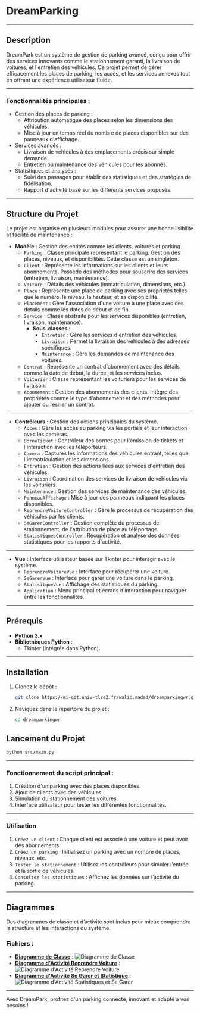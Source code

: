 # DreamParking

---

## Description

DreamPark est un système de gestion de parking avancé, conçu pour offrir des services innovants comme le stationnement garanti, la livraison de voitures, et l'entretien des véhicules. Ce projet permet de gérer efficacement les places de parking, les accès, et les services annexes tout en offrant une expérience utilisateur fluide.

---

### Fonctionnalités principales :

- Gestion des places de parking :
  - Attribution automatique des places selon les dimensions des véhicules.
  - Mise à jour en temps réel du nombre de places disponibles sur des panneaux d'affichage.
- Services avancés :
  - Livraison de véhicules à des emplacements précis sur simple demande.
  - Entretien ou maintenance des véhicules pour les abonnés.
- Statistiques et analyses :
  - Suivi des passages pour établir des statistiques et des stratégies de fidélisation.
  - Rapport d'activité basé sur les différents services proposés.

---

## Structure du Projet

Le projet est organisé en plusieurs modules pour assurer une bonne lisibilité et facilité de maintenance :

- **Modèle** : Gestion des entités comme les clients, voitures et parking.
  - `Parking` : Classe principale représentant le parking. Gestion des places, niveaux, et disponibilités. Cette classe est un singleton.
  - `Client` : Représente les informations sur les clients et leurs abonnements. Possède des méthodes pour souscrire des services (entretien, livraison, maintenance).
  - `Voiture` : Détails des véhicules (immatriculation, dimensions, etc.).
  - `Place` : Représente une place de parking avec ses propriétés telles que le numéro, le niveau, la hauteur, et sa disponibilité.
  - `Placement` : Gère l'association d'une voiture à une place avec des détails comme les dates de début et de fin.
  - `Service` : Classe abstraite pour les services disponibles (entretien, livraison, maintenance).
    - **Sous-classes** :
      - `Entretien` : Gère les services d'entretien des véhicules.
      - `Livraison` : Permet la livraison des véhicules à des adresses spécifiques.
      - `Maintenance` : Gère les demandes de maintenance des voitures.
  - `Contrat` : Représente un contrat d'abonnement avec des détails comme la date de début, la durée, et les services inclus.
  - `Voiturier` : Classe représentant les voituriers pour les services de livraison.
  - `Abonnement` : Gestion des abonnements des clients. Intègre des propriétés comme le type d'abonnement et des méthodes pour ajouter ou résilier un contrat.

---

- **Contrôleurs** : Gestion des actions principales du système.
  - `Acces` : Gère les accès au parking via les portails et leur interaction avec les caméras.
  - `BorneTicket` : Contrôleur des bornes pour l'émission de tickets et l'interaction avec les téléporteurs.
  - `Camera` : Captures les informations des véhicules entrant, telles que l'immatriculation et les dimensions.
  - `Entretien` : Gestion des actions liées aux services d'entretien des véhicules.
  - `Livraison` : Coordination des services de livraison de véhicules via les voituriers.
  - `Maintenance` : Gestion des services de maintenance des véhicules.
  - `PanneauAffichage` : Mise à jour des panneaux indiquant les places disponibles.
  - `ReprendreVoitureController` : Gère le processus de récupération des véhicules par les clients.
  - `SeGarerController` : Gestion complète du processus de stationnement, de l'attribution de place au téléportage.
  - `StatistiquesController` : Récupération et analyse des données statistiques pour les rapports d'activité.

---

- **Vue** : Interface utilisateur basée sur Tkinter pour interagir avec le système.
  - `ReprendreVoitureVue` : Interface pour récupérer une voiture.
  - `SeGarerVue` : Interface pour garer une voiture dans le parking.
  - `StatisitqueVue` : Affichage des statistiques du parking.
  - `Application` : Menu principal et écrans d’interaction pour naviguer entre les fonctionnalités.

---

## Prérequis

- **Python 3.x**
- **Bibliothèques Python** :
  - Tkinter (intégrée dans Python).

---

## Installation

1. Clonez le dépôt :
   ```bash
   git clone https://mi-git.univ-tlse2.fr/walid.madad/dreamparkingwr.git
   ```
2. Naviguez dans le répertoire du projet :
   ```bash
   cd dreamparkingwr
   ```

## Lancement du Projet

```bash
python src/main.py
```

---

### Fonctionnement du script principal :

1. Création d'un parking avec des places disponibles.
2. Ajout de clients avec des véhicules.
3. Simulation du stationnement des voitures.
4. Interface utilisateur pour tester les différentes fonctionnalités.

---

### Utilisation

1. `Créez un client` : Chaque client est associé à une voiture et peut avoir des abonnements.
2. `Créez un parking` : Initialisez un parking avec un nombre de places, niveaux, etc.
3. `Testez le stationnement` : Utilisez les contrôleurs pour simuler l’entrée et la sortie de véhicules.
4. `Consultez les statistiques` : Affichez les données sur l’activité du parking.

---

## Diagrammes

Des diagrammes de classe et d’activité sont inclus pour mieux comprendre la structure et les interactions du système.

### Fichiers :

- **[Diagramme de Classe](DiagrammesUML/diagrammeDeClasse.png)** : ![Diagramme de Classe](DiagrammesUML/diagrammeDeClasse.png)
- **[Diagramme d'Activité Reprendre Voiture](DiagrammesUML/diagrammeActiviteReprendreVoiture.png)** : ![Diagramme d'Activité Reprendre Voiture](DiagrammesUML/diagrammeActiviteReprendreVoiture.png)
- **[Diagramme d'Activité Se Garer et Statistique](DiagrammesUML/diagrammeActivitesSeGarerEtStats.png)** : ![Diagramme d'Activité Statistiques et Se Garer](DiagrammesUML/diagrammeActivitesSeGarerEtStats.png)

---

Avec DreamPark, profitez d'un parking connecté, innovant et adapté à vos besoins !
